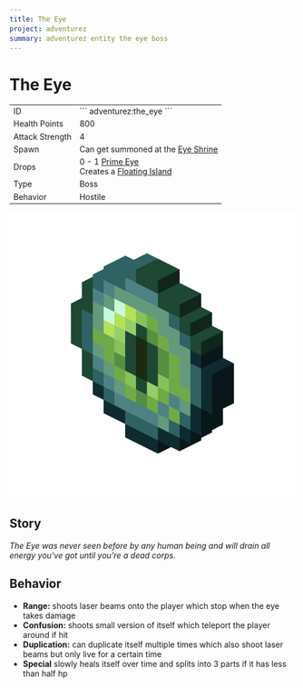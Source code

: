 ```yaml
---
title: The Eye
project: adventurez
summary: adventurez entity the eye boss
---
```

# The Eye
<div class="combi">
<div class="divthing">
<table class="tablething">
    <tbody>
        <tr>
            <td class="first-column">ID</td>
            <td class="second-column">
            ```
            adventurez:the_eye
            ```
            </td>
        </tr>
        <tr id="linear-top">
            <td class="first-column">Health Points</td>
            <td class="second-column">800</td>
        </tr>
        <tr id="linear-top">
            <td class="first-column">Attack Strength</td>
            <td class="second-column">4</td>
        </tr>
        <tr id="linear-top">
            <td class="first-column">Spawn</td>
            <td class="second-column">Can get summoned at the <a href="../../Structures/Eye_Shrine/">Eye Shrine</a></td>
        </tr>
        <tr id="linear-top">
            <td class="first-column">Drops</td>
            <td class="second-column">0 - 1 <a href="../../Items/Prime_Eye/">Prime Eye</a><br>Creates a <a href="../../Structures/Floating_Island/">Floating Island</a></td>
        </tr>
        <tr id="linear-top">
            <td class="first-column">Type</td>
            <td class="second-column">Boss</td>
        </tr>
        <tr id="linear-top">
            <td class="first-column">Behavior</td>
            <td class="second-column">Hostile</td>
        </tr>
    </tbody>
</table>
</div>
<div class="div-img-center">
<img src="../../../../assets/adventurez/entities/the_eye.png" loading="lazy" />
</div>
</div>

## Story

*The Eye was never seen before by any human being and will drain all energy you've got until you're a dead corps.*

## Behavior

* **Range:** shoots laser beams onto the player which stop when the eye takes damage
* **Confusion:** shoots small version of itself which teleport the player around if hit
* **Duplication:** can duplicate itself multiple times which also shoot laser beams but only live for a certain time
* **Special** slowly heals itself over time and splits into 3 parts if it has less than half hp